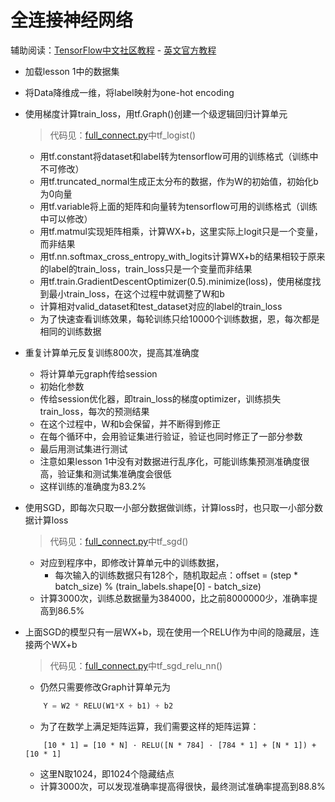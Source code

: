 # 全连接神经网络
辅助阅读：[TensorFlow中文社区教程](http://www.tensorfly.cn/tfdoc/tutorials/mnist_tf.html) - [英文官方教程](https://www.tensorflow.org/versions/r0.8/tutorials/mnist/pros/index.html#train-the-model)
- 加载lesson 1中的数据集
- 将Data降维成一维，将label映射为one-hot encoding
- 使用梯度计算train_loss，用tf.Graph()创建一个级逻辑回归计算单元

  > 代码见：[full_connect.py](../../src/sgd/full_connect.py)中tf_logist()
  
  - 用tf.constant将dataset和label转为tensorflow可用的训练格式（训练中不可修改）
  - 用tf.truncated_normal生成正太分布的数据，作为W的初始值，初始化b为0向量
  - 用tf.variable将上面的矩阵和向量转为tensorflow可用的训练格式（训练中可以修改）
  - 用tf.matmul实现矩阵相乘，计算WX+b，这里实际上logit只是一个变量，而非结果
  - 用tf.nn.softmax_cross_entropy_with_logits计算WX+b的结果相较于原来的label的train_loss，train_loss只是一个变量而非结果
  - 用tf.train.GradientDescentOptimizer(0.5).minimize(loss)，使用梯度找到最小train_loss，在这个过程中就调整了W和b
  - 计算相对valid_dataset和test_dataset对应的label的train_loss
  - 为了快速查看训练效果，每轮训练只给10000个训练数据，恩，每次都是相同的训练数据
- 重复计算单元反复训练800次，提高其准确度
  - 将计算单元graph传给session
  - 初始化参数
  - 传给session优化器，即train_loss的梯度optimizer，训练损失train_loss，每次的预测结果
  - 在这个过程中，W和b会保留，并不断得到修正
  - 在每个循环中，会用验证集进行验证，验证也同时修正了一部分参数
  - 最后用测试集进行测试
  - 注意如果lesson 1中没有对数据进行乱序化，可能训练集预测准确度很高，验证集和测试集准确度会很低
  - 这样训练的准确度为83.2%
- 使用SGD，即每次只取一小部分数据做训练，计算loss时，也只取一小部分数据计算loss

  > 代码见：[full_connect.py](../../src/sgd/full_connect.py)中tf_sgd()
  
  - 对应到程序中，即修改计算单元中的训练数据，
    - 每次输入的训练数据只有128个，随机取起点：offset = (step \* batch_size) % (train_labels.shape[0] - batch_size)
  - 计算3000次，训练总数据量为384000，比之前8000000少，准确率提高到86.5%
- 上面SGD的模型只有一层WX+b，现在使用一个RELU作为中间的隐藏层，连接两个WX+b

  > 代码见：[full_connect.py](../../src/sgd/full_connect.py)中tf_sgd_relu_nn()
  
  - 仍然只需要修改Graph计算单元为
  ```python
      Y = W2 * RELU(W1*X + b1) + b2
  ```  
  - 为了在数学上满足矩阵运算，我们需要这样的矩阵运算：
  ```
      [10 * 1] = [10 * N] · RELU([N * 784] · [784 * 1] + [N * 1]) + [10 * 1]  
  ```
  - 这里N取1024，即1024个隐藏结点
  - 计算3000次，可以发现准确率提高得很快，最终测试准确率提高到88.8%
